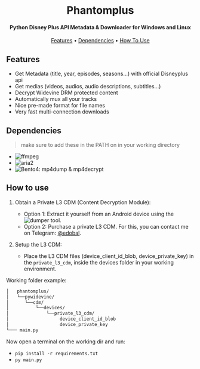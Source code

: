 <h1 align="center">
  Phantomplus
</h1>

<h4 align="center">Python Disney Plus API Metadata & Downloader for Windows and Linux</h4>

<p align="center">
  <a href="#features">Features</a> •
  <a href="#dependencies">Dependencies</a> •
  <a href="#how-to-use">How To Use</a>
</p>

## Features
* Get Metadata (title, year, episodes, seasons...) with official Disneyplus api
* Get medias (videos, audios, audio descriptions, subtitles...)
* Decrypt Widevine DRM protected content
* Automatically mux all your tracks
* Nice pre-made format for file names
* Very fast multi-connection downloads

## Dependencies
> make sure to add these in the PATH on in your working directory
- ![ffmpeg](https://ffmpeg.org/)
- ![aria2](https://github.com/aria2/aria2)
- ![Bento4](https://www.bento4.com): mp4dump & mp4decrypt

## How to use
1. Obtain a Private L3 CDM (Content Decryption Module):
    - Option 1: Extract it yourself from an Android device using the ![dumper](https://github.com/Diazole/dumper) tool.
    - Option 2: Purchase a private L3 CDM. For this, you can contact me on Telegram: [@edobal](https://t.me/edobal).

3. Setup the L3 CDM:
   - Place the L3 CDM files (device_client_id_blob, device_private_key) in the `private_l3_cdm`, inside the devices folder in your working environment.
  
Working folder example:
```bash
│   phantomplus/
│   └──pywidevine/
│      └──cdm/
│          └──devices/
│              └──private_l3_cdm/
│                   device_client_id_blob
│                   device_private_key
└─── main.py
```

Now open a terminal on the working dir and run:
- `pip install -r requirements.txt` 
- `py main.py`